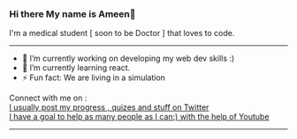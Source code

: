 ### Hi there My name is Ameen👋
I'm a medical student [ soon to be Doctor ]  that loves to code.
<hr>

- 🔭 I’m currently working on developing my web dev skills :)
- 🌱 I’m currently learning react.
- ⚡ Fun fact: We are living in a simulation

Connect with me on :
<br>
[I usually post my progress , quizes and stuff on Twitter](https://twitter.com/crafter_coder) <br>
[I have a goal to help as many people as I can:) with the help of Youtube](https://www.youtube.com/c/CrafterCoder)
<br>
<hr>
